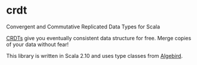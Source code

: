 crdt
====

Convergent and Commutative Replicated Data Types for Scala

[CRDTs](http://pagesperso-systeme.lip6.fr/Marc.Shapiro/papers/Comprehensive-CRDTs-RR7506-2011-01.pdf) give you eventually consistent data structure for free. Merge copies of your data without fear!

This library is written in Scala 2.10 and uses type classes from [Algebird](https://github.com/twitter/algebird).
